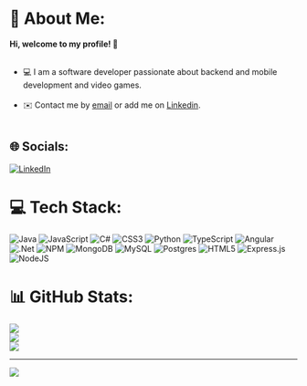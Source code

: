 # 💫 About Me:
<strong>Hi, welcome to my profile! 👋</strong><br><ul><br><li>💻 I am a software developer passionate about backend and mobile development and video games.</li><br><li>✉️ Contact me by <a href="mailto:svictoriac02@gmail.com">email</a> or add me on <a href="https://es.linkedin.com/in/santiago-victoria">Linkedin</a>.</li><br></ul>


## 🌐 Socials:
[![LinkedIn](https://img.shields.io/badge/LinkedIn-%230077B5.svg?logo=linkedin&logoColor=white)](santiago-victoria) 

# 💻 Tech Stack:
![Java](https://img.shields.io/badge/java-%23ED8B00.svg?style=for-the-badge&logo=java&logoColor=white) ![JavaScript](https://img.shields.io/badge/javascript-%23323330.svg?style=for-the-badge&logo=javascript&logoColor=%23F7DF1E) ![C#](https://img.shields.io/badge/c%23-%23239120.svg?style=for-the-badge&logo=c-sharp&logoColor=white) ![CSS3](https://img.shields.io/badge/css3-%231572B6.svg?style=for-the-badge&logo=css3&logoColor=white) ![Python](https://img.shields.io/badge/python-3670A0?style=for-the-badge&logo=python&logoColor=ffdd54) ![TypeScript](https://img.shields.io/badge/typescript-%23007ACC.svg?style=for-the-badge&logo=typescript&logoColor=white) ![Angular](https://img.shields.io/badge/angular-%23DD0031.svg?style=for-the-badge&logo=angular&logoColor=white) ![.Net](https://img.shields.io/badge/.NET-5C2D91?style=for-the-badge&logo=.net&logoColor=white) ![NPM](https://img.shields.io/badge/NPM-%23000000.svg?style=for-the-badge&logo=npm&logoColor=white) ![MongoDB](https://img.shields.io/badge/MongoDB-%234ea94b.svg?style=for-the-badge&logo=mongodb&logoColor=white) ![MySQL](https://img.shields.io/badge/mysql-%2300f.svg?style=for-the-badge&logo=mysql&logoColor=white) ![Postgres](https://img.shields.io/badge/postgres-%23316192.svg?style=for-the-badge&logo=postgresql&logoColor=white) ![HTML5](https://img.shields.io/badge/html5-%23E34F26.svg?style=for-the-badge&logo=html5&logoColor=white) ![Express.js](https://img.shields.io/badge/express.js-%23404d59.svg?style=for-the-badge&logo=express&logoColor=%2361DAFB) ![NodeJS](https://img.shields.io/badge/node.js-6DA55F?style=for-the-badge&logo=node.js&logoColor=white)
# 📊 GitHub Stats:
![](https://github-readme-stats.vercel.app/api?username=svictoriac01&theme=dark&hide_border=true&include_all_commits=false&count_private=false)<br/>
![](https://github-readme-streak-stats.herokuapp.com/?user=svictoriac01&theme=dark&hide_border=true)<br/>
![](https://github-readme-stats.vercel.app/api/top-langs/?username=svictoriac01&theme=dark&hide_border=true&include_all_commits=false&count_private=false&layout=compact)

---
[![](https://visitcount.itsvg.in/api?id=svictoriac01&icon=0&color=1)](https://visitcount.itsvg.in)
